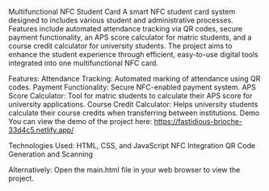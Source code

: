 Multifunctional NFC Student Card
A smart NFC student card system designed to includes various student and administrative processes. Features include automated attendance tracking via QR codes, secure payment functionality, an APS score calculator for matric students, and a course credit calculator for university students. The project aims to enhance the student experience through efficient, easy-to-use digital tools integrated into one multifunctional NFC card.

Features:
Attendance Tracking: Automated marking of attendance using QR codes.
Payment Functionality: Secure NFC-enabled payment system.
APS Score Calculator: Tool for matric students to calculate their APS score for university applications.
Course Credit Calculator: Helps university students calculate their course credits when transferring between institutions.
Demo
You can view the demo of the project here: https://fastidious-brioche-33d4c5.netlify.app/

Technologies Used:
HTML, CSS, and JavaScript
NFC Integration
QR Code Generation and Scanning

Alternatively: Open the main.html file in your web browser to view the project.
